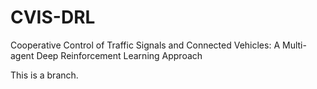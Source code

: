 # CVIS-DRL
Cooperative Control of Traffic Signals and Connected Vehicles: A Multi-agent Deep Reinforcement Learning Approach

This is a branch.
